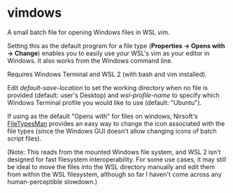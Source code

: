 # vimdows

A small batch file for opening Windows files in WSL vim.

Setting this as the default program for a file type (**Properties -> Opens with -> Change**) enables you to easily use your WSL's vim as your editor in Windows. It also works from the Windows command line.

Requires Windows Terminal and WSL 2 (with bash and vim installed).

Edit *default-save-location* to set the working directory when no file is provided (default: user's Desktop) and *wsl-profile-name* to specify which Windows Terminal profile you would like to use (default: "Ubuntu").

If using as the default "Opens with" for files on windows, Nirsoft's [FileTypesMan](http://www.nirsoft.net/utils/file_types_manager.html) provides an easy way to change the icon associated with the file types (since the Windows GUI doesn't allow changing icons of batch script files).

(Note: This reads from the mounted Windows file system, and WSL 2 isn't designed for fast filesystem interoperability. For some use cases, it may still be ideal to move the files into the WSL directory manually and edit them from within the WSL filesystem, although so far I haven't come across any human-perceptible slowdown.)
